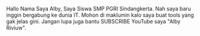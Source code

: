 Hallo Nama Saya Alby, Saya Siswa SMP PGRI Sindangkerta. Nah saya baru inggin bergabung ke dunia IT. 
Mohon di maklumin kalo saya buat tools yang gak jelas gini. 
Jangan lupa juga bantu SUBSCRIBE YouTube saya "Alby Riviuw".
<!---
AlbyMot/AlbyMot is a ✨ special ✨ repository because its `Pemula` (this file) appears on your GitHub profile.
You can click the Preview link to take a look at your changes.
--->
